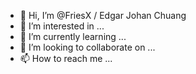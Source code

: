 - 👋 Hi, I’m @FriesX / Edgar Johan Chuang
- 👀 I’m interested in ...
- 🌱 I’m currently learning ...
- 💞️ I’m looking to collaborate on ...
- 📫 How to reach me ...

<!---
FriesX/FriesX is a ✨ special ✨ repository because its `README.md` (this file) appears on your GitHub profile.
You can click the Preview link to take a look at your changes.
--->
